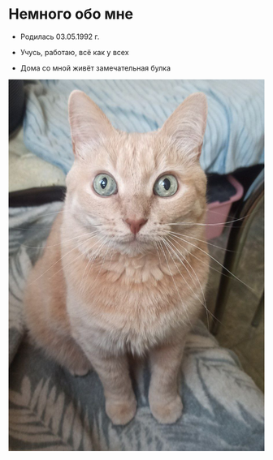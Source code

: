 # Немного обо мне

* Родилась 03.05.1992 г.

* Учусь, работаю, всё как у всех

* Дома со мной живёт замечательная булка

![Alt text](photo_2023-09-01_19-08-29.jpg)